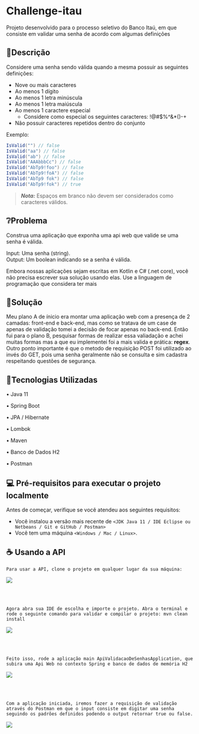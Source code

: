 # Challenge-itau
Projeto desenvolvido para o processo seletivo do Banco Itaú, em que consiste em validar uma senha de acordo com algumas definições

## 📝Descrição
Considere uma senha sendo válida quando a mesma possuir as seguintes definições:

- Nove ou mais caracteres
- Ao menos 1 dígito
- Ao menos 1 letra minúscula
- Ao menos 1 letra maiúscula
- Ao menos 1 caractere especial
  - Considere como especial os seguintes caracteres: !@#$%^&*()-+
- Não possuir caracteres repetidos dentro do conjunto

Exemplo:  

```c#
IsValid("") // false  
IsValid("aa") // false  
IsValid("ab") // false  
IsValid("AAAbbbCc") // false  
IsValid("AbTp9!foo") // false  
IsValid("AbTp9!foA") // false
IsValid("AbTp9 fok") // false
IsValid("AbTp9!fok") // true
```

> **_Nota:_**  Espaços em branco não devem ser considerados como caracteres válidos.

## ❔Problema

Construa uma aplicação que exponha uma api web que valide se uma senha é válida.

Input: Uma senha (string).  
Output: Um boolean indicando se a senha é válida.

Embora nossas aplicações sejam escritas em Kotlin e C# (.net core), você não precisa escrever sua solução usando elas. Use a linguagem de programação que considera ter mais 

## 🎯Solução
Meu plano A de ínicio era montar uma aplicação web com a presença de 2 camadas: front-end e back-end, mas como se tratava de um case de apenas de validação tomei a decisão de focar apenas no back-end. Então fui para o plano B, pesquisar formas de realizar essa valiadação e achei muitas formas mas a que eu implementei foi a mais valida e prática: <b>regex</b>. Outro ponto importante é que o metodo de requisição POST foi utilizado ao invés do GET, pois uma senha geralmente não se consulta e sim cadastra respeitando questões de segurança.

## 🚀Tecnologias Utilizadas
<p>• Java 11</p>
<p>• Spring Boot</p>
<p>• JPA / Hibernate</p>
<p>• Lombok</p>
<p>• Maven</p>
<p>• Banco de Dados H2</p>
<p>• Postman</p>

## 💻 Pré-requisitos para executar o projeto localmente
Antes de começar, verifique se você atendeu aos seguintes requisitos:
<!---Estes são apenas requisitos de exemplo. Adicionar, duplicar ou remover conforme necessário--->
* Você instalou a versão mais recente de `<JDK Java 11 / IDE Eclipse ou Netbeans / Git e GitHub / Postman>`
* Você tem uma máquina `<Windows / Mac / Linux>`.

## ☕ Usando a API
```
Para usar a API, clone o projeto em qualquer lugar da sua máquina:
```
<img src="https://i.imgur.com/2g5ZNJa.png">

<br><br>

```
Agora abra sua IDE de escolha e importe o projeto. Abra o terminal e rode o seguinte comando para validar e compilar o projeto: mvn clean install
```
<img src="https://i.imgur.com/VfgMK6M.png">

<br><br>


```
Feito isso, rode a aplicação main ApiValidacaoDeSenhasApplication, que subira uma Api Web no contexto Spring e banco de dados de memória H2
```
<img src="https://i.imgur.com/ZuAlzuh.png">

<br><br>


```
Com a aplicação iniciada, iremos fazer a requisição de validação através do Postman em que o input consiste em digitar uma senha seguindo os padrões definidos podendo o output retornar true ou false.
```
<img src="https://i.imgur.com/tJ4K80j.png">
